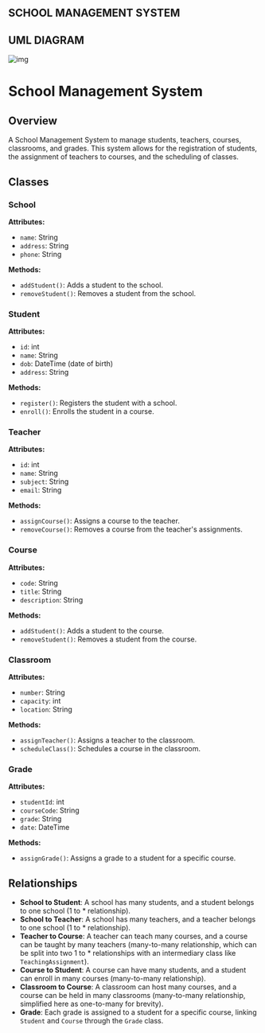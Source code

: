 ## SCHOOL MANAGEMENT SYSTEM
## UML DIAGRAM
![img](https://github.com/mahabubulhasibshawon/DartPractice/assets/96023468/a75ab114-7a62-46fc-83f2-353490625925)

# School Management System

## Overview

A School Management System to manage students, teachers, courses, classrooms, and grades. This system allows for the registration of students, the assignment of teachers to courses, and the scheduling of classes.

## Classes

### School

**Attributes:**
- `name`: String
- `address`: String
- `phone`: String

**Methods:**
- `addStudent()`: Adds a student to the school.
- `removeStudent()`: Removes a student from the school.

### Student

**Attributes:**
- `id`: int
- `name`: String
- `dob`: DateTime (date of birth)
- `address`: String

**Methods:**
- `register()`: Registers the student with a school.
- `enroll()`: Enrolls the student in a course.

### Teacher

**Attributes:**
- `id`: int
- `name`: String
- `subject`: String
- `email`: String

**Methods:**
- `assignCourse()`: Assigns a course to the teacher.
- `removeCourse()`: Removes a course from the teacher's assignments.

### Course

**Attributes:**
- `code`: String
- `title`: String
- `description`: String

**Methods:**
- `addStudent()`: Adds a student to the course.
- `removeStudent()`: Removes a student from the course.

### Classroom

**Attributes:**
- `number`: String
- `capacity`: int
- `location`: String

**Methods:**
- `assignTeacher()`: Assigns a teacher to the classroom.
- `scheduleClass()`: Schedules a course in the classroom.

### Grade

**Attributes:**
- `studentId`: int
- `courseCode`: String
- `grade`: String
- `date`: DateTime

**Methods:**
- `assignGrade()`: Assigns a grade to a student for a specific course.

## Relationships

- **School to Student**: A school has many students, and a student belongs to one school (1 to * relationship).
- **School to Teacher**: A school has many teachers, and a teacher belongs to one school (1 to * relationship).
- **Teacher to Course**: A teacher can teach many courses, and a course can be taught by many teachers (many-to-many relationship, which can be split into two 1 to * relationships with an intermediary class like `TeachingAssignment`).
- **Course to Student**: A course can have many students, and a student can enroll in many courses (many-to-many relationship).
- **Classroom to Course**: A classroom can host many courses, and a course can be held in many classrooms (many-to-many relationship, simplified here as one-to-many for brevity).
- **Grade**: Each grade is assigned to a student for a specific course, linking `Student` and `Course` through the `Grade` class.

